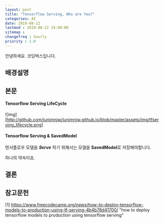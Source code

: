 ```yaml
---
layout: post
title: "Tensorflow Serving, Who are You?"
categories: AI
date: 2019-08-22
lastmod : 2019-08-22 14:00:00
sitemap :
changefreq : hourly
priority : 1.0
---
```




안녕하세요. 코딩벅스입니다.   

## 배경설명



## 본문



#### Tensorflow Serving LifeCycle

![img][http://github.com/junimnjw/junimnjw.github.io/blob/master/assets/img/tfserving_lifecycle.png]



#### Tensorflow Serving & SavedModel



텐서플로우 모델을  ***Serve*** 하기 위해서는 모델을 **SavedModel**로 저장해야합니다. 

하나의 약속이죠.





## 결론



## 참고문헌

[1] https://www.freecodecamp.org/news/how-to-deploy-tensorflow-models-to-production-using-tf-serving-4b4b78d41700/ "how to deploy tensorflow models to production using tensorflow serving"